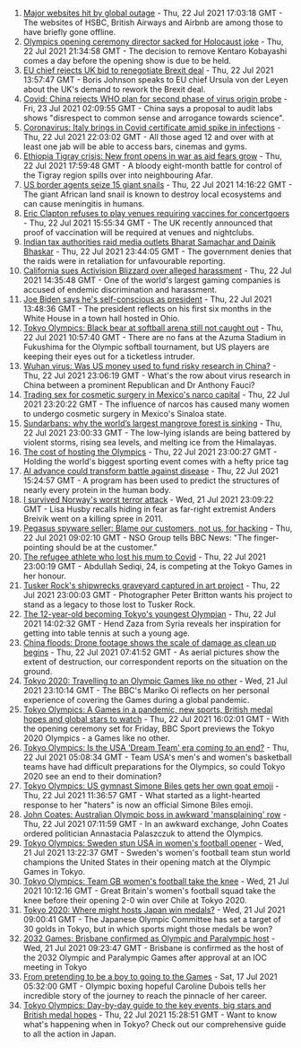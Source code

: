 1. [Major websites hit by global outage](https://www.bbc.co.uk/news/technology-57929544) - Thu, 22 Jul 2021 17:03:18 GMT - The websites of HSBC, British Airways and Airbnb are among those to have briefly gone offline.
2. [Olympics opening ceremony director sacked for Holocaust joke](https://www.bbc.co.uk/news/world-asia-57924885) - Thu, 22 Jul 2021 21:34:58 GMT - The decision to remove Kentaro Kobayashi comes a day before the opening show is due to be held.
3. [EU chief rejects UK bid to renegotiate Brexit deal](https://www.bbc.co.uk/news/uk-politics-57930799) - Thu, 22 Jul 2021 13:57:47 GMT - Boris Johnson speaks to EU chief Ursula von der Leyen about the UK's demand to rework the Brexit deal.
4. [Covid: China rejects WHO plan for second phase of virus origin probe](https://www.bbc.co.uk/news/world-asia-china-57926368) - Fri, 23 Jul 2021 02:09:55 GMT - China says a proposal to audit labs shows "disrespect to common sense and arrogance towards science".
5. [Coronavirus: Italy brings in Covid certificate amid spike in infections](https://www.bbc.co.uk/news/world-europe-57937722) - Thu, 22 Jul 2021 22:03:02 GMT - All those aged 12 and over with at least one jab will be able to access bars, cinemas and gyms.
6. [Ethiopia Tigray crisis: New front opens in war as aid fears grow](https://www.bbc.co.uk/news/world-africa-57926832) - Thu, 22 Jul 2021 17:59:48 GMT - A bloody eight-month battle for control of the Tigray region spills over into neighbouring Afar.
7. [US border agents seize 15 giant snails](https://www.bbc.co.uk/news/world-us-canada-57932026) - Thu, 22 Jul 2021 14:16:22 GMT - The giant African land snail is known to destroy local ecosystems and can cause meningitis in humans.
8. [Eric Clapton refuses to play venues requiring vaccines for concertgoers](https://www.bbc.co.uk/news/world-us-canada-57934379) - Thu, 22 Jul 2021 15:55:34 GMT - The UK recently announced that proof of vaccination will be required at venues and nightclubs.
9. [Indian tax authorities raid media outlets Bharat Samachar and Dainik Bhaskar](https://www.bbc.co.uk/news/world-asia-india-57937862) - Thu, 22 Jul 2021 23:44:05 GMT - The government denies that the raids were in retaliation for unfavourable reporting.
10. [California sues Activision Blizzard over alleged harassment](https://www.bbc.co.uk/news/technology-57929543) - Thu, 22 Jul 2021 14:35:48 GMT - One of the world's largest gaming companies is accused of endemic discrimination and harassment.
11. [Joe Biden says he's self-conscious as president](https://www.bbc.co.uk/news/world-us-canada-57924435) - Thu, 22 Jul 2021 13:48:36 GMT - The president reflects on his first six months in the White House in a town hall hosted in Ohio.
12. [Tokyo Olympics: Black bear at softball arena still not caught out](https://www.bbc.co.uk/sport/olympics/57927169) - Thu, 22 Jul 2021 10:57:40 GMT - There are no fans at the Azuma Stadium in Fukushima for the Olympic softball tournament, but US players are keeping their eyes out for a ticketless intruder.
13. [Wuhan virus: Was US money used to fund risky research in China?](https://www.bbc.co.uk/news/57932699) - Thu, 22 Jul 2021 23:06:19 GMT - What's the row about virus research in China between a prominent Republican and Dr Anthony Fauci?
14. [Trading sex for cosmetic surgery in Mexico's narco capital](https://www.bbc.co.uk/news/stories-57932216) - Thu, 22 Jul 2021 23:20:22 GMT - The influence of narcos has caused many women to undergo cosmetic surgery in Mexico's Sinaloa state.
15. [Sundarbans: why the world’s largest mangrove forest is sinking](https://www.bbc.co.uk/news/world-asia-india-57929463) - Thu, 22 Jul 2021 23:00:33 GMT - The low-lying islands are being battered by violent storms, rising sea levels, and melting ice from the Himalayas.
16. [The cost of hosting the Olympics](https://www.bbc.co.uk/news/57919584) - Thu, 22 Jul 2021 23:00:27 GMT - Holding the world's biggest sporting event comes with a hefty price tag
17. [AI advance could transform battle against disease](https://www.bbc.co.uk/news/science-environment-57929095) - Thu, 22 Jul 2021 15:24:57 GMT - A program has been used to predict the structures of nearly every protein in the human body.
18. [I survived Norway's worst terror attack](https://www.bbc.co.uk/news/stories-57920682) - Wed, 21 Jul 2021 23:09:22 GMT - Lisa Husby recalls hiding in fear as far-right extremist Anders Breivik went on a killing spree in 2011.
19. [Pegasus spyware seller: Blame our customers, not us, for hacking](https://www.bbc.co.uk/news/technology-57922664) - Thu, 22 Jul 2021 09:02:10 GMT - NSO Group tells BBC News: "The finger-pointing should be at the customer."
20. [The refugee athlete who lost his mum to Covid](https://www.bbc.co.uk/news/world-57937673) - Thu, 22 Jul 2021 23:00:19 GMT - Abdullah Sediqi, 24, is competing at the Tokyo Games in her honour.
21. [Tusker Rock's shipwrecks graveyard captured in art project](https://www.bbc.co.uk/news/uk-wales-57918489) - Thu, 22 Jul 2021 23:00:03 GMT - Photographer Peter Britton wants his project to stand as a legacy to those lost to Tusker Rock.
22. [The 12-year-old becoming Tokyo's youngest Olympian](https://www.bbc.co.uk/news/world-middle-east-57925985) - Thu, 22 Jul 2021 14:02:32 GMT - Hend Zaza from Syria reveals her inspiration for getting into table tennis at such a young age.
23. [China floods: Drone footage shows the scale of damage as clean up begins](https://www.bbc.co.uk/news/world-asia-china-57926019) - Thu, 22 Jul 2021 07:41:52 GMT - As aerial pictures show the extent of destruction, our correspondent reports on the situation on the ground.
24. [Tokyo 2020: Travelling to an Olympic Games like no other](https://www.bbc.co.uk/news/world-asia-57913517) - Wed, 21 Jul 2021 23:10:14 GMT - The BBC's Mariko Oi reflects on her personal experience of covering the Games during a global pandemic.
25. [Tokyo Olympics: A Games in a pandemic, new sports, British medal hopes and global stars to watch](https://www.bbc.co.uk/sport/olympics/57865245) - Thu, 22 Jul 2021 16:02:01 GMT - With the opening ceremony set for Friday, BBC Sport previews the Tokyo 2020 Olympics - a Games like no other.
26. [Tokyo Olympics: Is the USA 'Dream Team' era coming to an end?](https://www.bbc.co.uk/sport/olympics/57895457) - Thu, 22 Jul 2021 05:08:34 GMT - Team USA's men's and women's basketball teams have had difficult preparations for the Olympics, so could Tokyo 2020 see an end to their domination?
27. [Tokyo Olympics: US gymnast Simone Biles gets her own goat emoji](https://www.bbc.co.uk/sport/olympics/57927175) - Thu, 22 Jul 2021 11:36:57 GMT - What started as a light-hearted response to her "haters" is now an official Simone Biles emoji.
28. [John Coates: Australian Olympic boss in awkward 'mansplaining' row](https://www.bbc.co.uk/news/world-australia-57924986) - Thu, 22 Jul 2021 07:11:59 GMT - In an awkward exchange, John Coates ordered politician Annastacia Palaszczuk to attend the Olympics.
29. [Tokyo Olympics: Sweden stun USA in women's football opener](https://www.bbc.co.uk/sport/olympics/57912250) - Wed, 21 Jul 2021 13:22:37 GMT - Sweden's women's football team stun world champions the United States in their opening match at the Olympic Games in Tokyo.
30. [Tokyo Olympics: Team GB women's football take the knee](https://www.bbc.co.uk/sport/olympics/57913424) - Wed, 21 Jul 2021 10:12:16 GMT - Great Britain's women's football squad take the knee before their opening 2-0 win over Chile at Tokyo 2020.
31. [Tokyo 2020: Where might hosts Japan win medals?](https://www.bbc.co.uk/sport/olympics/57886826) - Wed, 21 Jul 2021 09:00:41 GMT - The Japanese Olympic Committee has set a target of 30 golds in Tokyo, but in which sports might those medals be won?
32. [2032 Games: Brisbane confirmed as Olympic and Paralympic host](https://www.bbc.co.uk/sport/olympics/57912026) - Wed, 21 Jul 2021 09:23:47 GMT - Brisbane is confirmed as the host of the 2032 Olympic and Paralympic Games after approval at an IOC meeting in Tokyo
33. [From pretending to be a boy to going to the Games](https://www.bbc.co.uk/sport/av/olympics/57864170) - Sat, 17 Jul 2021 05:32:00 GMT - Olympic boxing hopeful Caroline Dubois tells her incredible story of the journey to reach the pinnacle of her career.
34. [Tokyo Olympics: Day-by-day guide to the key events, big stars and British medal hopes](https://www.bbc.co.uk/sport/olympics/57778808) - Thu, 22 Jul 2021 15:28:51 GMT - Want to know what's happening when in Tokyo? Check out our comprehensive guide to all the action in Japan.
